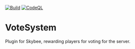 [![Build](https://github.com/skycavemc/VoteSystem/actions/workflows/maven.yml/badge.svg?branch=master)](https://github.com/skycavemc/VoteSystem/actions/workflows/maven.yml)
[![CodeQL](https://github.com/skycavemc/VoteSystem/actions/workflows/codeql-analysis.yml/badge.svg?branch=master)](https://github.com/skycavemc/VoteSystem/actions/workflows/codeql-analysis.yml)
# VoteSystem
Plugin for Skybee, rewarding players for voting for the server.
